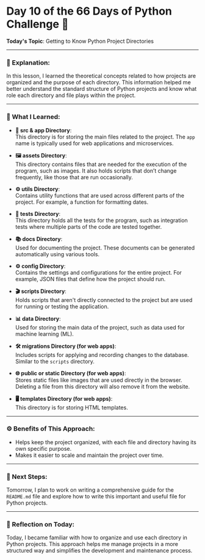 # Day 10 of the 66 Days of Python Challenge 📅

**Today's Topic**: Getting to Know Python Project Directories

---

### 🎯 Explanation:

In this lesson, I learned the theoretical concepts related to how projects are organized and the purpose of each directory. This information helped me better understand the standard structure of Python projects and know what role each directory and file plays within the project.

---

### 🔑 What I Learned:

- **📂 src & app Directory**:  
  This directory is for storing the main files related to the project. The `app` name is typically used for web applications and microservices.

- **🖼️ assets Directory**:  
  This directory contains files that are needed for the execution of the program, such as images. It also holds scripts that don’t change frequently, like those that are run occasionally.

- **⚙️ utils Directory**:  
  Contains utility functions that are used across different parts of the project. For example, a function for formatting dates.

- **🧪 tests Directory**:  
  This directory holds all the tests for the program, such as integration tests where multiple parts of the code are tested together.

- **📚 docs Directory**:  
  Used for documenting the project. These documents can be generated automatically using various tools.

- **⚙️ config Directory**:  
  Contains the settings and configurations for the entire project. For example, JSON files that define how the project should run.

- **🎬 scripts Directory**:  
  Holds scripts that aren't directly connected to the project but are used for running or testing the application.

- **📊 data Directory**:  
  Used for storing the main data of the project, such as data used for machine learning (ML).

- **🛠️ migrations Directory (for web apps)**:  
  Includes scripts for applying and recording changes to the database. Similar to the `scripts` directory.

- **🌐 public or static Directory (for web apps)**:  
  Stores static files like images that are used directly in the browser. Deleting a file from this directory will also remove it from the website.

- **🖥️ templates Directory (for web apps)**:  
  This directory is for storing HTML templates.

---

### ⚙️ Benefits of This Approach:

- Helps keep the project organized, with each file and directory having its own specific purpose.
- Makes it easier to scale and maintain the project over time.

---

### 🚀 Next Steps:

Tomorrow, I plan to work on writing a comprehensive guide for the `README.md` file and explore how to write this important and useful file for Python projects.

---

### 📝 Reflection on Today:

Today, I became familiar with how to organize and use each directory in Python projects. This approach helps me manage projects in a more structured way and simplifies the development and maintenance process.

